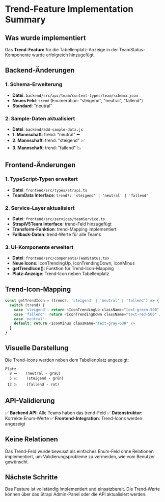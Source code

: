 # Trend-Feature Implementation Summary

## Was wurde implementiert

Das **Trend-Feature** für die Tabellenplatz-Anzeige in der TeamStatus-Komponente wurde erfolgreich hinzugefügt.

## Backend-Änderungen

### 1. Schema-Erweiterung
- **Datei**: `backend/src/api/team/content-types/team/schema.json`
- **Neues Feld**: `trend` (Enumeration: "steigend", "neutral", "fallend")
- **Standard**: "neutral"

### 2. Sample-Daten aktualisiert
- **Datei**: `backend/add-sample-data.js`
- **1. Mannschaft**: trend: "neutral" ➖
- **2. Mannschaft**: trend: "steigend" 📈
- **3. Mannschaft**: trend: "fallend" 📉

## Frontend-Änderungen

### 1. TypeScript-Typen erweitert
- **Datei**: `frontend/src/types/strapi.ts`
- **TeamData Interface**: `trend?: 'steigend' | 'neutral' | 'fallend'`

### 2. Service-Layer aktualisiert
- **Datei**: `frontend/src/services/teamService.ts`
- **StrapiV5Team Interface**: trend-Feld hinzugefügt
- **Transform-Funktion**: trend-Mapping implementiert
- **Fallback-Daten**: trend-Werte für alle Teams

### 3. UI-Komponente erweitert
- **Datei**: `frontend/src/components/TeamStatus.tsx`
- **Neue Icons**: IconTrendingUp, IconTrendingDown, IconMinus
- **getTrendIcon()**: Funktion für Trend-Icon-Mapping
- **Platz-Anzeige**: Trend-Icon neben Tabellenplatz

## Trend-Icon-Mapping

```typescript
const getTrendIcon = (trend?: 'steigend' | 'neutral' | 'fallend') => {
  switch (trend) {
    case 'steigend': return <IconTrendingUp className="text-green-500" />
    case 'fallend': return <IconTrendingDown className="text-red-500" />
    case 'neutral':
    default: return <IconMinus className="text-gray-600" />
  }
}
```

## Visuelle Darstellung

Die Trend-Icons werden neben dem Tabellenplatz angezeigt:

```
Platz
  8 ➖    (neutral - grau)
  5 📈    (steigend - grün)
 12 📉    (fallend - rot)
```

## API-Validierung

✅ **Backend API**: Alle Teams haben das trend-Feld
✅ **Datenstruktur**: Korrekte Enum-Werte
✅ **Frontend-Integration**: Trend-Icons werden angezeigt

## Keine Relationen

Das Trend-Feld wurde bewusst als einfaches Enum-Feld ohne Relationen implementiert, um Validierungsprobleme zu vermeiden, wie vom Benutzer gewünscht.

## Nächste Schritte

Das Feature ist vollständig implementiert und einsatzbereit. Die Trend-Werte können über das Strapi Admin-Panel oder die API aktualisiert werden.